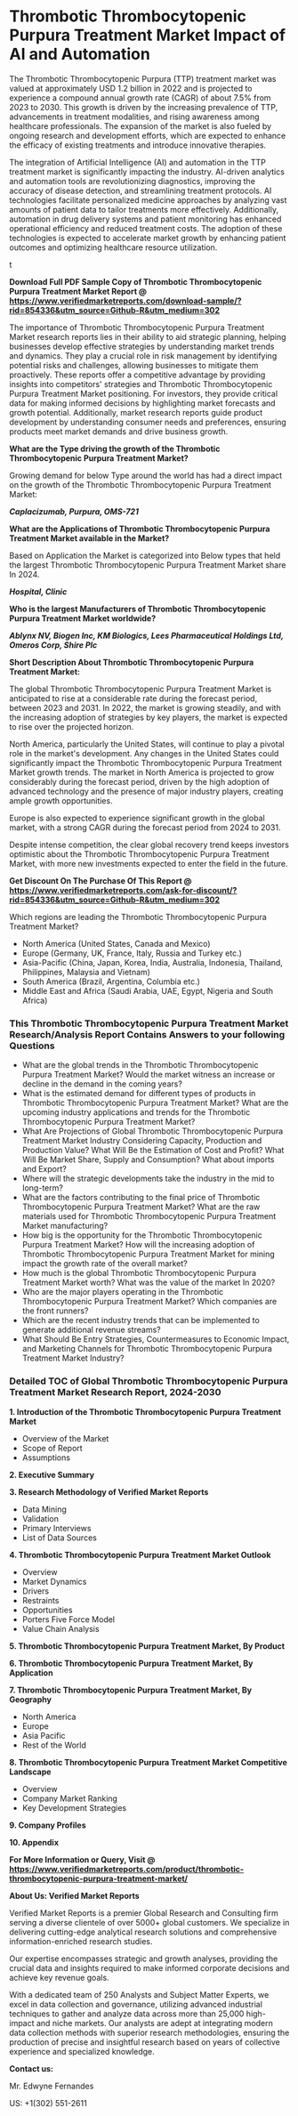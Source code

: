 <meta name="title" content="Global Thrombotic Thrombocytopenic Purpura Treatment Market Impact of AI and Automation"><meta name="description" content="The Thrombotic Thrombocytopenic Purpura (TTP) treatment market was valued at approximately USD 1.2 billion in 2022 and is projected to experience a compound annual gro"><meta name="title" content="Thrombotic Thrombocytopenic Purpura Treatment Market Size, Share, Scope, Trends, Growth, Opportunities, Analysis, Forecast"><h1>Thrombotic Thrombocytopenic Purpura Treatment Market Impact of AI and Automation</h1><p>The Thrombotic Thrombocytopenic Purpura (TTP) treatment market was valued at approximately USD 1.2 billion in 2022 and is projected to experience a compound annual growth rate (CAGR) of about 7.5% from 2023 to 2030. This growth is driven by the increasing prevalence of TTP, advancements in treatment modalities, and rising awareness among healthcare professionals. The expansion of the market is also fueled by ongoing research and development efforts, which are expected to enhance the efficacy of existing treatments and introduce innovative therapies.</p><p>The integration of Artificial Intelligence (AI) and automation in the TTP treatment market is significantly impacting the industry. AI-driven analytics and automation tools are revolutionizing diagnostics, improving the accuracy of disease detection, and streamlining treatment protocols. AI technologies facilitate personalized medicine approaches by analyzing vast amounts of patient data to tailor treatments more effectively. Additionally, automation in drug delivery systems and patient monitoring has enhanced operational efficiency and reduced treatment costs. The adoption of these technologies is expected to accelerate market growth by enhancing patient outcomes and optimizing healthcare resource utilization.</p>t</p><p id="" class=""><strong>Download Full PDF Sample Copy of Thrombotic Thrombocytopenic Purpura Treatment Market Report @ <a href="https://www.verifiedmarketreports.com/download-sample/?rid=854336&utm_source=Github-R&utm_medium=302" target="_blank">https://www.verifiedmarketreports.com/download-sample/?rid=854336&utm_source=Github-R&utm_medium=302</a></strong></p><p>The importance of&nbsp;Thrombotic Thrombocytopenic Purpura Treatment Market research reports lies in their ability to aid strategic planning, helping businesses develop effective strategies by understanding market trends and dynamics. They play a crucial role in risk management by identifying potential risks and challenges, allowing businesses to mitigate them proactively. These reports offer a competitive advantage by providing insights into competitors' strategies and Thrombotic Thrombocytopenic Purpura Treatment Market positioning. For investors, they provide critical data for making informed decisions by highlighting market forecasts and growth potential. Additionally, market research reports guide product development by understanding consumer needs and preferences, ensuring products meet market demands and drive business growth.</p><p><strong>What are the&nbsp;Type driving the growth of the Thrombotic Thrombocytopenic Purpura Treatment Market?</strong></p><p id="" class="">Growing demand for below Type around the world has had a direct impact on the growth of the Thrombotic Thrombocytopenic Purpura Treatment Market:</p><em><strong>Caplacizumab, Purpura, OMS-721</strong></em></p><strong>What are the&nbsp;Applications&nbsp;of Thrombotic Thrombocytopenic Purpura Treatment Market available in the Market?</strong></p><p id="" class="">Based on Application the Market is categorized into Below types that held the largest Thrombotic Thrombocytopenic Purpura Treatment Market share In 2024.</p><em><strong>Hospital, Clinic</strong></em></p><strong>Who is the largest Manufacturers of Thrombotic Thrombocytopenic Purpura Treatment Market worldwide?</strong></p><p><em><strong>Ablynx NV, Biogen Inc, KM Biologics, Lees Pharmaceutical Holdings Ltd, Omeros Corp, Shire Plc</strong></em></p><p id="" class=""><strong>Short Description About Thrombotic Thrombocytopenic Purpura Treatment Market:</strong></p><p>The global Thrombotic Thrombocytopenic Purpura Treatment Market is anticipated to rise at a considerable rate during the forecast period, between 2023 and 2031. In 2022, the market is growing steadily, and with the increasing adoption of strategies by key players, the market is expected to rise over the projected horizon.</p><p>North America, particularly the United States, will continue to play a pivotal role in the market's development. Any changes in the United States could significantly impact the Thrombotic Thrombocytopenic Purpura Treatment Market growth trends. The market in North America is projected to grow considerably during the forecast period, driven by the high adoption of advanced technology and the presence of major industry players, creating ample growth opportunities.</p><p>Europe is also expected to experience significant growth in the global market, with a strong CAGR during the forecast period from 2024 to 2031.</p><p>Despite intense competition, the clear global recovery trend keeps investors optimistic about the Thrombotic Thrombocytopenic Purpura Treatment Market, with more new investments expected to enter the field in the future.</p><p id="" class=""><strong>Get Discount On The Purchase Of This Report @ <a href="https://www.verifiedmarketreports.com/ask-for-discount/?rid=854336&utm_source=Github-R&utm_medium=302" target="_blank">https://www.verifiedmarketreports.com/ask-for-discount/?rid=854336&utm_source=Github-R&utm_medium=302</a></strong></p>Which regions are leading the Thrombotic Thrombocytopenic Purpura Treatment Market?</p><ul><li>North America (United States, Canada and Mexico)</li><li>Europe (Germany, UK, France, Italy, Russia and Turkey etc.)</li><li>Asia-Pacific (China, Japan, Korea, India, Australia, Indonesia, Thailand, Philippines, Malaysia and Vietnam)</li><li>South America (Brazil, Argentina, Columbia etc.)</li><li>Middle East and Africa (Saudi Arabia, UAE, Egypt, Nigeria and South Africa)</li></ul><h3 id="" class="">This Thrombotic Thrombocytopenic Purpura Treatment Market Research/Analysis Report Contains Answers to your following Questions</h3><ul><li>What are the global trends in the Thrombotic Thrombocytopenic Purpura Treatment Market? Would the market witness an increase or decline in the demand in the coming years?</li><li>What is the estimated demand for different types of products in Thrombotic Thrombocytopenic Purpura Treatment Market? What are the upcoming industry applications and trends for the Thrombotic Thrombocytopenic Purpura Treatment Market?</li><li>What Are Projections of Global Thrombotic Thrombocytopenic Purpura Treatment Market Industry Considering Capacity, Production and Production Value? What Will Be the Estimation of Cost and Profit? What Will Be Market Share, Supply and Consumption? What about imports and Export?</li><li>Where will the strategic developments take the industry in the mid to long-term?</li><li>What are the factors contributing to the final price of Thrombotic Thrombocytopenic Purpura Treatment Market? What are the raw materials used for Thrombotic Thrombocytopenic Purpura Treatment Market manufacturing?</li><li>How big is the opportunity for the Thrombotic Thrombocytopenic Purpura Treatment Market? How will the increasing adoption of Thrombotic Thrombocytopenic Purpura Treatment Market for mining impact the growth rate of the overall market?</li><li>How much is the global Thrombotic Thrombocytopenic Purpura Treatment Market worth? What was the value of the market In 2020?</li><li>Who are the major players operating in the Thrombotic Thrombocytopenic Purpura Treatment Market? Which companies are the front runners?</li><li>Which are the recent industry trends that can be implemented to generate additional revenue streams?</li><li>What Should Be Entry Strategies, Countermeasures to Economic Impact, and Marketing Channels for Thrombotic Thrombocytopenic Purpura Treatment Market Industry?</li></ul><h3 id="" class="">Detailed TOC of Global Thrombotic Thrombocytopenic Purpura Treatment Market Research Report, 2024-2030</h3><p id="" class=""><strong>1. Introduction of the Thrombotic Thrombocytopenic Purpura Treatment Market</strong></p><ul><li>Overview of the Market</li><li>Scope of Report</li><li>Assumptions</li></ul><p id="" class=""><strong>2. Executive Summary</strong></p><p id="" class=""><strong>3. Research Methodology of Verified Market Reports</strong></p><ul><li>Data Mining</li><li>Validation</li><li>Primary Interviews</li><li>List of Data Sources</li></ul><p id="" class=""><strong>4. Thrombotic Thrombocytopenic Purpura Treatment Market Outlook</strong></p><ul><li>Overview</li><li>Market Dynamics</li><li>Drivers</li><li>Restraints</li><li>Opportunities</li><li>Porters Five Force Model</li><li>Value Chain Analysis</li></ul><p id="" class=""><strong>5. Thrombotic Thrombocytopenic Purpura Treatment Market, By Product</strong></p><p id="" class=""><strong>6. Thrombotic Thrombocytopenic Purpura Treatment Market, By Application</strong></p><p id="" class=""><strong>7. Thrombotic Thrombocytopenic Purpura Treatment Market, By Geography</strong></p><ul><li>North America</li><li>Europe</li><li>Asia Pacific</li><li>Rest of the World</li></ul><p id="" class=""><strong>8. Thrombotic Thrombocytopenic Purpura Treatment Market Competitive Landscape</strong></p><ul><li>Overview</li><li>Company Market Ranking</li><li>Key Development Strategies</li></ul><p id="" class=""><strong>9. Company Profiles</strong></p><p id="" class=""><strong>10. Appendix</strong></p><p id="" class=""><strong>For More Information or Query, Visit @ <a href="https://www.verifiedmarketreports.com/product/thrombotic-thrombocytopenic-purpura-treatment-market/" target="_blank">https://www.verifiedmarketreports.com/product/thrombotic-thrombocytopenic-purpura-treatment-market/</a></strong></p><p id="" class=""><strong>About Us: Verified Market Reports</strong></p><p id="" class="">Verified Market Reports is a premier Global Research and Consulting firm serving a diverse clientele of over 5000+ global customers. We specialize in delivering cutting-edge analytical research solutions and comprehensive information-enriched research studies.</p><p id="" class="">Our expertise encompasses strategic and growth analyses, providing the crucial data and insights required to make informed corporate decisions and achieve key revenue goals.</p><p id="" class="">With a dedicated team of 250 Analysts and Subject Matter Experts, we excel in data collection and governance, utilizing advanced industrial techniques to gather and analyze data across more than 25,000 high-impact and niche markets. Our analysts are adept at integrating modern data collection methods with superior research methodologies, ensuring the production of precise and insightful research based on years of collective experience and specialized knowledge.</p><p id="" class=""><strong>Contact us:</strong></p><p id="" class="">Mr. Edwyne Fernandes</p><p id="" class="">US: +1(302) 551-2611</p>